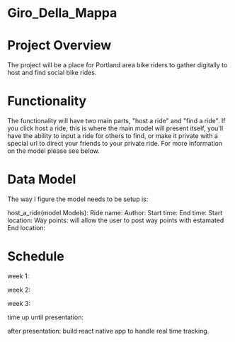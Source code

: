 # Giro_Della_Mappa

# Project Overview
The project will be a place for Portland area bike riders to gather digitally to host and find social bike rides.

# Functionality
The functionality will have two main parts, "host a ride" and "find a ride". 
If you click host a ride, this is where the main model will present itself, you'll have the ability to input a ride for others to find, or make it private with a special url to direct your friends to your private ride. For more information on the model please see below. 

# Data Model
The way I figure the model needs to be setup is:

host_a_ride(model.Models):
    Ride name:
    Author: 
    Start time:
    End time:
    Start location:
    Way points: will allow the user to post way points with estamated 
    End location:

# Schedule

week 1:

week 2:

week 3:

time up until presentation:

after presentation:
    build react native app to handle real time tracking.